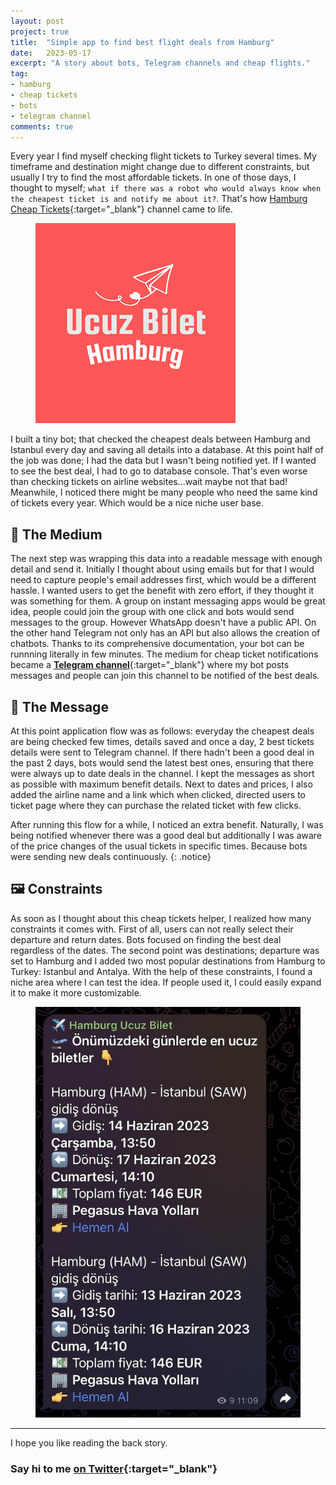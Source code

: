 ```yaml
---
layout: post
project: true
title:  "Simple app to find best flight deals from Hamburg"
date:   2023-05-17
excerpt: "A story about bots, Telegram channels and cheap flights."
tag:
- hamburg
- cheap tickets
- bots
- telegram channel
comments: true
---
```

Every year I find myself checking flight tickets to Turkey several times. My timeframe and destination might change due to different constraints, but usually I try to find the most affordable tickets. In one of those days, I thought to myself; `what if there was a robot who would always know when the cheapest ticket is and notify me about it?`. That's how [Hamburg Cheap Tickets](https://t.me/hamburgucuzbilet){:target="_blank"} channel came to life.

<figure>
	<img src="../assets/img/ucuz-bilet-hamburg-logo.png">
	<figcaption></figcaption>
</figure>

I built a tiny bot; that checked the cheapest deals between Hamburg and Istanbul every day and saving all details into a database. At this point half of the job was done; I had the data but I wasn't being notified yet. If I wanted to see the best deal, I had to go to database console. That's even worse than checking tickets on airline websites...wait maybe not that bad! Meanwhile, I noticed there might be many people who need the same kind of tickets every year. Which would be a nice niche user base.

## 📰 The Medium
The next step was wrapping this data into a readable message with enough detail and send it. Initially I thought about using emails but for that I would need to capture people's email addresses first, which would be a different hassle. I wanted users to get the benefit with zero effort, if they thought it was something for them. A group on instant messaging apps would be great idea, people could join the group with one click and bots would send messages to the group. However WhatsApp doesn't have a public API. On the other hand Telegram not only has an API but also allows the creation of chatbots. Thanks to its comprehensive documentation, your bot can be runnning literally in few minutes. The medium for cheap ticket notifications became a [**Telegram channel**](https://t.me/hamburgucuzbilet){:target="_blank"} where my bot posts messages and people can join this channel to be notified of the best deals.

## 💌 The Message
At this point application flow was as follows: everyday the cheapest deals are being checked few times, details saved and once a day, 2 best tickets details were sent to Telegram channel. If there hadn't been a good deal in the past 2 days, bots would send the latest best ones, ensuring that there were always up to date deals in the channel. I kept the messages as short as possible with maximum benefit details. Next to dates and prices, I also added the airline name and a link which when clicked, directed users to ticket page where they can purchase the related ticket with few clicks.

After running this flow for a while, I noticed an extra benefit. Naturally, I was being notified whenever there was a good deal but additionally I was aware of the price changes of the usual tickets in specific times. Because bots were sending new deals continuously.
{: .notice}

## 🖼️ Constraints
As soon as I thought about this cheap tickets helper, I realized how many constraints it comes with. First of all, users can not really select their departure and return dates. Bots focused on finding the best deal regardless of the dates. The second point was destinations; departure was set to Hamburg and I added two most popular destinations from Hamburg to Turkey: Istanbul and Antalya. With the help of these constraints, I found a niche area where I can test the idea. If people used it, I could easily expand it to make it more customizable.

<figure>
	<img src="../assets/img/the-message.jpg">
	<figcaption></figcaption>
</figure>

---

I hope you like reading the back story.

### Say hi to me [on Twitter](https://twitter.com/ugurtekbas){:target="_blank"}
